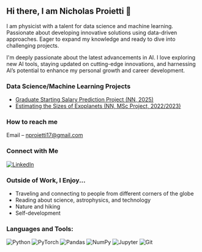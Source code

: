 ## Hi there, I am Nicholas Proietti 👋

I am physicist with a talent for data science and machine learning. Passionate about developing innovative solutions using data-driven approaches. Eager to expand my knowledge and ready to dive into challenging projects. 

I'm deeply passionate about the latest advancements in AI. I love exploring new AI tools, staying updated on cutting-edge innovations, and harnessing AI’s potential to enhance my personal growth and career development.

### Data Science/Machine Learning Projects

- [Graduate Starting Salary Prediction Project (NN, 2025)](https://github.com/nicholasproietti/Graduate-Starting-Salary-Prediction-Project)
- [Estimating the Sizes of Exoplanets (NN, MSc Project, 2022/2023)](https://github.com/nicholasproietti/LGM)

### How to reach me

Email – [nproietti17@gmail.com](mailto:nproietti17@gmail.com)

### Connect with Me

[![LinkedIn](https://img.shields.io/badge/-LinkedIn-blue?style=flat&logo=Linkedin&logoColor=white)](https://www.linkedin.com/in/nicholas-proietti/)

### Outside of Work, I Enjoy...
- Traveling and connecting to people from different corners of the globe
- Reading about science, astrophysics, and technology
- Nature and hiking
- Self-development

### Languages and Tools:
![Python](https://img.shields.io/badge/-Python-3776AB?style=flat&logo=python&logoColor=white)
![PyTorch](https://img.shields.io/badge/-PyTorch-EE4C2C?style=flat&logo=pytorch&logoColor=white)
![Pandas](https://img.shields.io/badge/-Pandas-150458?style=flat&logo=pandas&logoColor=white)
![NumPy](https://img.shields.io/badge/-NumPy-013243?style=flat&logo=numpy&logoColor=white)
![Jupyter](https://img.shields.io/badge/-Jupyter-F37626?style=flat&logo=jupyter&logoColor=white)
![Git](https://img.shields.io/badge/-Git-F05032?style=flat&logo=git&logoColor=white)
